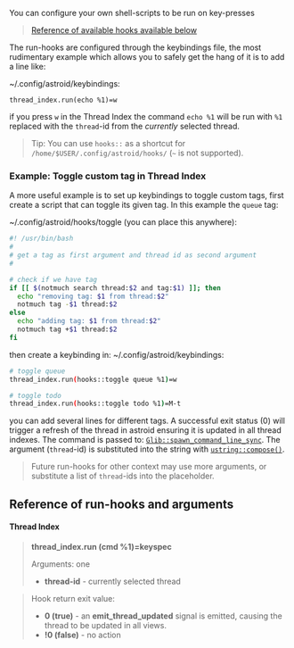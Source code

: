You can configure your own shell-scripts to be run on key-presses

> [Reference of available hooks available below](#reference-of-run-hooks-and-arguments)

The run-hooks are configured through the keybindings file, the most rudimentary example which allows you to safely get the hang of it is to add a line like:

~/.config/astroid/keybindings:
```
thread_index.run(echo %1)=w
```

if you press `w` in the Thread Index the command `echo %1` will be run with `%1` replaced with the `thread`-id from the _currently_ selected thread. 

> Tip: You can use `hooks::` as a shortcut for `/home/$USER/.config/astroid/hooks/` (`~` is not supported).

### Example: Toggle custom tag in Thread Index 

A more useful example is to set up keybindings to toggle custom tags, first create a script that can toggle its given tag. In this example the `queue` tag:

~/.config/astroid/hooks/toggle (you can place this anywhere):
```sh
#! /usr/bin/bash
#
# get a tag as first argument and thread id as second argument
#

# check if we have tag
if [[ $(notmuch search thread:$2 and tag:$1) ]]; then
  echo "removing tag: $1 from thread:$2"
  notmuch tag -$1 thread:$2
else
  echo "adding tag: $1 from thread:$2"
  notmuch tag +$1 thread:$2
fi
``` 

then create a keybinding in:
~/.config/astroid/keybindings:
```sh
# toggle queue
thread_index.run(hooks::toggle queue %1)=w

# toggle todo
thread_index.run(hooks::toggle todo %1)=M-t
```

you can add several lines for different tags. A successful exit status (0) will trigger a refresh of the thread in astroid ensuring it is updated in all thread indexes. The command is passed to: [`Glib::spawn_command_line_sync`](https://developer.gnome.org/glibmm/stable/group__Spawn.html#ga75961831b4dd3979bb8ab508ee3b3de7). The argument (`thread`-id) is substituted into the string with [`ustring::compose()`](https://developer.gnome.org/glibmm/stable/classGlib_1_1ustring.html#a18e1242bc0ad8a961a28fb2198392258). 

> Future run-hooks for other context may use more arguments, or substitute a list of `thread`-ids into the placeholder.

## Reference of run-hooks and arguments

#### Thread Index

> **thread_index.run (cmd %1)=keyspec**
>
> Arguments: one
> - **thread-id** - currently selected thread

> Hook return exit value:
> - **0 (true)** - an **emit_thread_updated** signal is emitted, causing the thread to be updated in all views.
> - **!0 (false)** - no action


